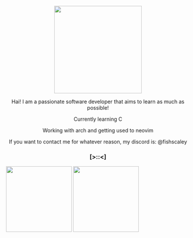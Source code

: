 <p align="center"><img width="240" src="https://78.media.tumblr.com/d370c9a207ba32dfebb8ee2963c59c0d/tumblr_p5wsa4UOHp1x7088uo1_100.gif" /></p>
<p align="center">Hai! I am a passionate software developer that aims to learn as much as possible!</p>
<p align="center">Currently learning C</p>
<p align="center">Working with arch and getting used to neovim</p>
<p align="center">If you want to contact me for whatever reason, my discord is: @fishscaley  </p>

### <p align="center">[>::<]</p>

<div>
  <img height="180em" src="https://github-readme-stats.vercel.app/api?username=fishscaley&show_icons=true&theme=catppuccin_latte&include_all_commits=true&count_private=true"/>
  <img height="180em" src="https://github-readme-stats.vercel.app/api/top-langs/?username=fishscaley&layout=compact&langs_count=8&theme=catppuccin_latte"/>
</div>

